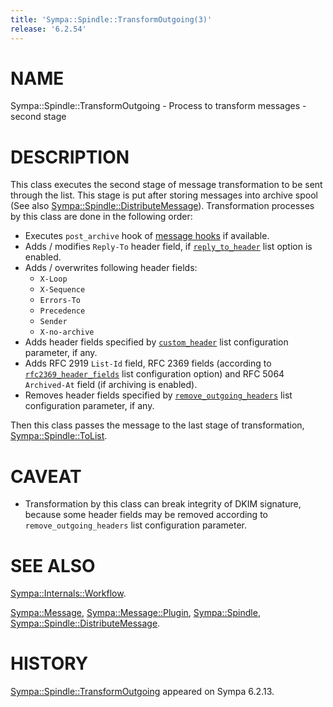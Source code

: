 ```yaml
---
title: 'Sympa::Spindle::TransformOutgoing(3)'
release: '6.2.54'
---
```


# NAME

Sympa::Spindle::TransformOutgoing -
Process to transform messages - second stage

# DESCRIPTION

This class executes the second stage of message transformation to be sent
through the list. This stage is put after storing messages into archive
spool (See also [Sympa::Spindle::DistributeMessage](./Sympa-Spindle-DistributeMessage.3.md)).
Transformation processes by this class are done in the following order:

- Executes `post_archive` hook of [message hooks](./Sympa-Message-Plugin.3.md)
if available.
- Adds / modifies `Reply-To` header field,
if [`reply_to_header`](./list_config.5.md#reply_to_header) list option is
enabled.
- Adds / overwrites following header fields:
    - `X-Loop`
    - `X-Sequence`
    - `Errors-To`
    - `Precedence`
    - `Sender`
    - `X-no-archive`
- Adds header fields specified by
[`custom_header`](./list_config.5.md#custom_header) list configuration parameter,
if any.
- Adds RFC 2919 `List-Id` field,
RFC 2369 fields (according to
[`rfc2369_header_fields`](./list_config.5.md#rfc2369_header_fields) list
configuration option) and RFC 5064 `Archived-At` field (if archiving is
enabled).
- Removes header fields specified by
[`remove_outgoing_headers`](./list_config.5.md#remove_outgoing_headers)
list configuration parameter, if any.

Then this class passes the message to the last stage of transformation,
[Sympa::Spindle::ToList](./Sympa-Spindle-ToList.3.md).

# CAVEAT

- Transformation by this class can break integrity of DKIM signature,
because some header fields may be removed according to
`remove_outgoing_headers` list configuration parameter.

# SEE ALSO

[Sympa::Internals::Workflow](./Sympa-Internals-Workflow.3.md).

[Sympa::Message](./Sympa-Message.3.md),
[Sympa::Message::Plugin](./Sympa-Message-Plugin.3.md),
[Sympa::Spindle](./Sympa-Spindle.3.md),
[Sympa::Spindle::DistributeMessage](./Sympa-Spindle-DistributeMessage.3.md).

# HISTORY

[Sympa::Spindle::TransformOutgoing](./Sympa-Spindle-TransformOutgoing.3.md) appeared on Sympa 6.2.13.
